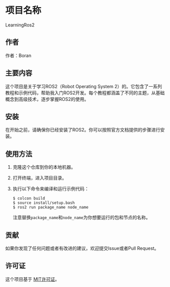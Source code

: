 # 项目名称
LearningRos2
## 作者

作者：Boran

## 主要内容

这个项目是关于学习ROS2（Robot Operating System 2）的。它包含了一系列教程和示例代码，帮助我入门ROS2开发。每个教程都涵盖了不同的主题，从基础概念到高级技术，逐步掌握ROS2的使用。

## 安装

在开始之前，请确保你已经安装了ROS2。你可以按照官方文档提供的步骤进行安装。

## 使用方法

1. 克隆这个仓库到你的本地机器。
2. 打开终端，进入项目目录。
3. 执行以下命令来编译和运行示例代码：

    ```
    $ colcon build
    $ source install/setup.bash
    $ ros2 run package_name node_name
    ```

    注意替换`package_name`和`node_name`为你想要运行的包和节点的名称。

## 贡献

如果你发现了任何问题或者有改进的建议，欢迎提交Issue或者Pull Request。

## 许可证

这个项目基于 [MIT许可证](LICENSE)。
